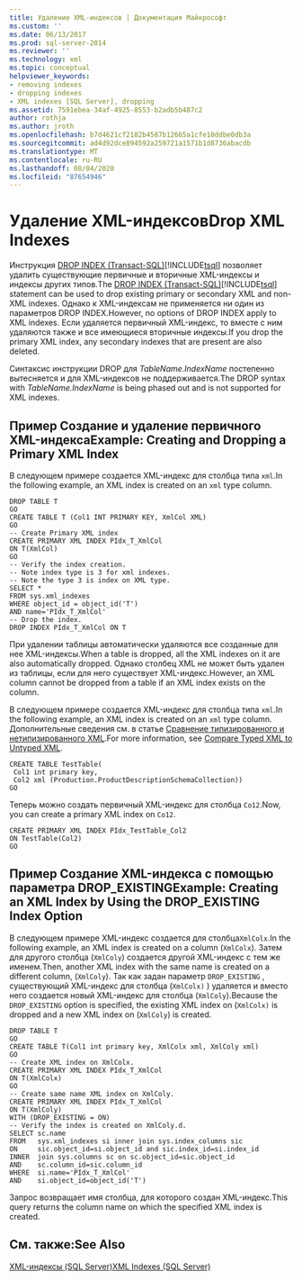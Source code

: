```yaml
---
title: Удаление XML-индексов | Документация Майкрософт
ms.custom: ''
ms.date: 06/13/2017
ms.prod: sql-server-2014
ms.reviewer: ''
ms.technology: xml
ms.topic: conceptual
helpviewer_keywords:
- removing indexes
- dropping indexes
- XML indexes [SQL Server], dropping
ms.assetid: 7591ebea-34af-4925-8553-b2adb5b487c2
author: rothja
ms.author: jroth
ms.openlocfilehash: b7d4621cf2182b4587b12665a1cfe10ddbe0db3a
ms.sourcegitcommit: ad4d92dce894592a259721a1571b1d8736abacdb
ms.translationtype: MT
ms.contentlocale: ru-RU
ms.lasthandoff: 08/04/2020
ms.locfileid: "87654946"
---
```

# <a name="drop-xml-indexes"></a><span data-ttu-id="ca757-102">Удаление XML-индексов</span><span class="sxs-lookup"><span data-stu-id="ca757-102">Drop XML Indexes</span></span>
  <span data-ttu-id="ca757-103">Инструкция [DROP INDEX (Transact-SQL)](/sql/t-sql/statements/drop-index-transact-sql)[!INCLUDE[tsql](../../includes/tsql-md.md)] позволяет удалить существующие первичные и вторичные XML-индексы и индексы других типов.</span><span class="sxs-lookup"><span data-stu-id="ca757-103">The [DROP INDEX &#40;Transact-SQL&#41;](/sql/t-sql/statements/drop-index-transact-sql)[!INCLUDE[tsql](../../includes/tsql-md.md)] statement can be used to drop existing primary or secondary XML and non-XML indexes.</span></span> <span data-ttu-id="ca757-104">Однако к XML-индексам не применяется ни один из параметров DROP INDEX.</span><span class="sxs-lookup"><span data-stu-id="ca757-104">However, no options of DROP INDEX apply to XML indexes.</span></span> <span data-ttu-id="ca757-105">Если удаляется первичный XML-индекс, то вместе с ним удаляются также и все имеющиеся вторичные индексы.</span><span class="sxs-lookup"><span data-stu-id="ca757-105">If you drop the primary XML index, any secondary indexes that are present are also deleted.</span></span>  
  
 <span data-ttu-id="ca757-106">Синтаксис инструкции DROP для *TableName.IndexName* постепенно вытесняется и для XML-индексов не поддерживается.</span><span class="sxs-lookup"><span data-stu-id="ca757-106">The DROP syntax with *TableName.IndexName* is being phased out and is not supported for XML indexes.</span></span>  
  
## <a name="example-creating-and-dropping-a-primary-xml-index"></a><span data-ttu-id="ca757-107">Пример Создание и удаление первичного XML-индекса</span><span class="sxs-lookup"><span data-stu-id="ca757-107">Example: Creating and Dropping a Primary XML Index</span></span>  
 <span data-ttu-id="ca757-108">В следующем примере создается XML-индекс для столбца типа `xml`.</span><span class="sxs-lookup"><span data-stu-id="ca757-108">In the following example, an XML index is created on an `xml` type column.</span></span>  
  
```  
DROP TABLE T  
GO  
CREATE TABLE T (Col1 INT PRIMARY KEY, XmlCol XML)  
GO  
-- Create Primary XML index   
CREATE PRIMARY XML INDEX PIdx_T_XmlCol   
ON T(XmlCol)  
GO  
-- Verify the index creation.   
-- Note index type is 3 for xml indexes.  
-- Note the type 3 is index on XML type.  
SELECT *  
FROM sys.xml_indexes  
WHERE object_id = object_id('T')  
AND name='PIdx_T_XmlCol'   
-- Drop the index.  
DROP INDEX PIdx_T_XmlCol ON T  
```  
  
 <span data-ttu-id="ca757-109">При удалении таблицы автоматически удаляются все созданные для нее XML-индексы.</span><span class="sxs-lookup"><span data-stu-id="ca757-109">When a table is dropped, all the XML indexes on it are also automatically dropped.</span></span> <span data-ttu-id="ca757-110">Однако столбец XML не может быть удален из таблицы, если для него существует XML-индекс.</span><span class="sxs-lookup"><span data-stu-id="ca757-110">However, an XML column cannot be dropped from a table if an XML index exists on the column.</span></span>  
  
 <span data-ttu-id="ca757-111">В следующем примере создается XML-индекс для столбца типа `xml`.</span><span class="sxs-lookup"><span data-stu-id="ca757-111">In the following example, an XML index is created on an `xml` type column.</span></span> <span data-ttu-id="ca757-112">Дополнительные сведения см. в статье [Сравнение типизированного и нетипизированного XML](../xml/compare-typed-xml-to-untyped-xml.md).</span><span class="sxs-lookup"><span data-stu-id="ca757-112">For more information, see [Compare Typed XML to Untyped XML](../xml/compare-typed-xml-to-untyped-xml.md).</span></span>  
  
```  
CREATE TABLE TestTable(  
 Col1 int primary key,   
 Col2 xml (Production.ProductDescriptionSchemaCollection))   
GO  
```  
  
 <span data-ttu-id="ca757-113">Теперь можно создать первичный XML-индекс для столбца `Co12`.</span><span class="sxs-lookup"><span data-stu-id="ca757-113">Now, you can create a primary XML index on `Co12`.</span></span>  
  
```  
CREATE PRIMARY XML INDEX PIdx_TestTable_Col2   
ON TestTable(Col2)  
GO  
```  
  
## <a name="example-creating-an-xml-index-by-using-the-drop_existing-index-option"></a><span data-ttu-id="ca757-114">Пример Создание XML-индекса с помощью параметра DROP_EXISTING</span><span class="sxs-lookup"><span data-stu-id="ca757-114">Example: Creating an XML Index by Using the DROP_EXISTING Index Option</span></span>  
 <span data-ttu-id="ca757-115">В следующем примере XML-индекс создается для столбца`XmlColx`.</span><span class="sxs-lookup"><span data-stu-id="ca757-115">In the following example, an XML index is created on a column (`XmlColx`).</span></span> <span data-ttu-id="ca757-116">Затем для другого столбца (`XmlColy`) создается другой XML-индекс с тем же именем.</span><span class="sxs-lookup"><span data-stu-id="ca757-116">Then, another XML index with the same name is created on a different column, (`XmlColy`).</span></span> <span data-ttu-id="ca757-117">Так как задан параметр `DROP_EXISTING` , существующий XML-индекс для столбца (`XmlColx)` ) удаляется и вместо него создается новый XML-индекс для столбца (`XmlColy`).</span><span class="sxs-lookup"><span data-stu-id="ca757-117">Because the `DROP_EXISTING` option is specified, the existing XML index on (`XmlColx)` is dropped and a new XML index on (`XmlColy`) is created.</span></span>  
  
```  
DROP TABLE T  
GO  
CREATE TABLE T(Col1 int primary key, XmlColx xml, XmlColy xml)  
GO  
-- Create XML index on XmlColx.  
CREATE PRIMARY XML INDEX PIdx_T_XmlCol   
ON T(XmlColx)  
GO  
-- Create same name XML index on XmlColy.  
CREATE PRIMARY XML INDEX PIdx_T_XmlCol   
ON T(XmlColy)   
WITH (DROP_EXISTING = ON)  
-- Verify the index is created on XmlColy.d.  
SELECT sc.name   
FROM   sys.xml_indexes si inner join sys.index_columns sic   
ON     sic.object_id=si.object_id and sic.index_id=si.index_id  
INNER  join sys.columns sc on sc.object_id=sic.object_id   
AND    sc.column_id=sic.column_id  
WHERE  si.name='PIdx_T_XmlCol'   
AND    si.object_id=object_id('T')  
```  
  
 <span data-ttu-id="ca757-118">Запрос возвращает имя столбца, для которого создан XML-индекс.</span><span class="sxs-lookup"><span data-stu-id="ca757-118">This query returns the column name on which the specified XML index is created.</span></span>  
  
## <a name="see-also"></a><span data-ttu-id="ca757-119">См. также:</span><span class="sxs-lookup"><span data-stu-id="ca757-119">See Also</span></span>  
 [<span data-ttu-id="ca757-120">XML-индексы (SQL Server)</span><span class="sxs-lookup"><span data-stu-id="ca757-120">XML Indexes &#40;SQL Server&#41;</span></span>](xml-indexes-sql-server.md)  
  
  
